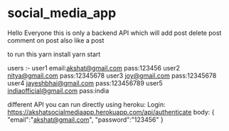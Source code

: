 # social_media_app

Hello Everyone this is only a backend API which will add post delete post comment on post also like a post

to run this 
yarn install
yarn start

users :-
user1
email:akshat@gmail.com
pass:123456
user2
nitya@gmail.com
pass:12345678
user3
joy@gmail.com
pass:12345678
user4
jayeshbhai@gmail.com
pass:123456789
user5
indiaofficial@gmail.com
pass:india

different API you can run directly using heroku:
Login:
          https://akshatsocialmediaapp.herokuapp.com/api/authenticate
          body: {
              "email":"akshat@gmail.com",
              "password":"123456"
          }
